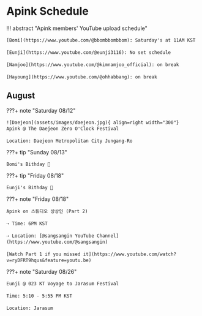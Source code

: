 # Apink Schedule

!!! abstract "Apink members' YouTube upload schedule"

    [Bomi](https://www.youtube.com/@bbombbombbom): Saturday's at 11AM KST

    [Eunji](https://www.youtube.com/@eunji3116): No set schedule

    [Namjoo](https://www.youtube.com/@kimnamjoo_official): on break

    [Hayoung](https://www.youtube.com/@ohhabbang): on break

## August

???+ note "Saturday 08/12"

    ![Daejeon](assets/images/daejeon.jpg){ align=right width="300"}
    Apink @ The Daejeon Zero O'Clock Festival

    Location: Daejeon Metropolitan City Jungang-Ro

???+ tip "Sunday 08/13"

    Bomi's Bithday 🎂

???+ tip "Friday 08/18"

    Eunji's Bithday 🎂

???+ note "Friday 08/18"

    Apink on 스튜디오 상상인 (Part 2)

    ⇢ Time: 6PM KST

    ⇢ Location: [@sangsangin YouTube Channel](https://www.youtube.com/@sangsangin)

    [Watch Part 1 if you missed it](https://www.youtube.com/watch?v=ryDFRT9hqus&feature=youtu.be)

???+ note "Saturday 08/26"

    Eunji @ 023 KT Voyage to Jarasum Festival

    Time: 5:10 - 5:55 PM KST

    Location: Jarasum
